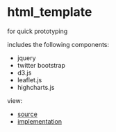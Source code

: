 # html_template

for quick prototyping

includes the following components:
  + jquery
  + twitter bootstrap
  + d3.js
  + leaflet.js
  + highcharts.js

view:
 + [source](https://gist.github.com/4360586)
 + [implementation](https://github.com/s2t2/html_template)
